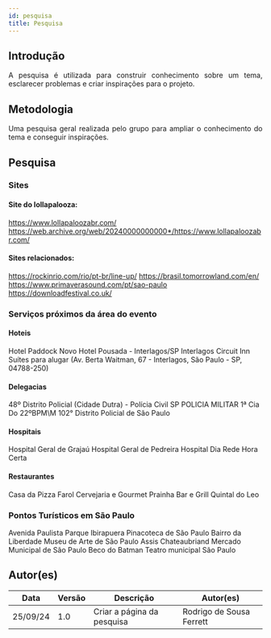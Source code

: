 ```yaml
---
id: pesquisa
title: Pesquisa
---
```


## Introdução
<p align = "justify">
A pesquisa é utilizada para construir conhecimento sobre um tema, esclarecer problemas e criar inspirações para o projeto.
</p>

## Metodologia
<p align = "justify">
Uma pesquisa geral realizada pelo grupo para ampliar o conhecimento do tema e conseguir inspirações.
</p>

## Pesquisa

### Sites

#### Site do lollapalooza:
https://www.lollapaloozabr.com/ 
<br>
https://web.archive.org/web/20240000000000*/https://www.lollapaloozabr.com/


#### Sites relacionados:<p align = "justify">
https://rockinrio.com/rio/pt-br/line-up/
https://brasil.tomorrowland.com/en/
https://www.primaverasound.com/pt/sao-paulo
https://downloadfestival.co.uk/
</p>

### Serviços próximos da área do evento

#### Hoteis <p align = "justify">
Hotel Paddock
Novo Hotel Pousada - Interlagos/SP
Interlagos Circuit Inn
Suítes para alugar (Av. Berta Waitman, 67 - Interlagos, São Paulo - SP, 04788-250)
</p>


#### Delegacias <p align = "justify">
48º Distrito Policial (Cidade Dutra) - Polícia Civil SP
POLICIA MILITAR 1ª Cia Do 22ºBPM\M
102° Distrito Policial de São Paulo
</p>

#### Hospitais <p align = "justify">
Hospital Geral de Grajaú
Hospital Geral de Pedreira
Hospital Dia Rede Hora Certa
</p>

#### Restaurantes <p align = "justify">
Casa da Pizza
Farol Cervejaria e Gourmet
Prainha Bar e Grill
Quintal do Leo
</p>

### Pontos Turísticos em São Paulo

Avenida Paulista
Parque Ibirapuera
Pinacoteca de São Paulo
Bairro da Liberdade
Museu de Arte de São Paulo Assis Chateaubriand
Mercado Municipal de São Paulo
Beco do Batman
Teatro municipal São Paulo
</p>

## Autor(es)

| Data | Versão | Descrição | Autor(es) |
| -- | -- | -- | -- |
| 25/09/24 | 1.0 | Criar a página da pesquisa | Rodrigo de Sousa Ferrett |

